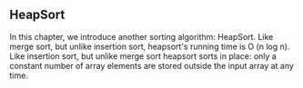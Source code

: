 HeapSort
--------

In this chapter, we introduce another sorting algorithm: HeapSort. Like merge sort, but unlike insertion sort, heapsort's running time
is O (n log n). Like insertion sort, but unlike merge sort heapsort sorts in place: only a constant number of array elements are stored
outside the input array at any time.